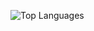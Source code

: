 ![Top Languages](https://github-readme-stats.vercel.app/api/top-langs/?username=Fwaith&layout=compact&theme=radical)
